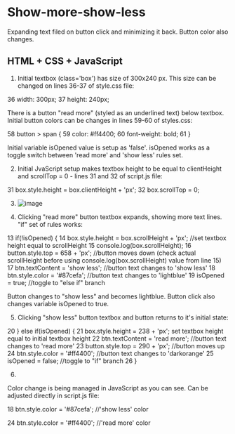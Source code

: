 # Show-more-show-less
Expanding text filed on button click and minimizing it back. Button color also changes.

## HTML + CSS + JavaScript

1. Initial textbox (class='box') has size of 300x240 px. This size can be changed on lines 36-37 of style.css file:

 36   width: 300px;
 37   height: 240px;

There is a button "read more" (styled as an underlined text) below textbox. Initial button colors can be changes in lines 59-60 of styles.css:

58  button > span {
59     color: #ff4400;
60      font-weight: bold;
61  }

Initial variable isOpened value is setup as 'false'. isOpened works as a toggle switch between 'read more' and 'show less' rules set.

2. Initial JvaScript setup makes textbox height to be equal to clientHeight and scrollTop = 0 - lines 31 and 32 of script.js file:

 31       box.style.height = box.clientHeight + 'px';
 32       box.scrollTop = 0;

3. ![image](https://user-images.githubusercontent.com/113363158/227131326-66789b9d-530d-4d32-98e7-c8779602d75d.png)

4. Clicking "read more" button textbox expands, showing more text lines. "if" set of rules works:

13       if(!isOpened) {
14              box.style.height = box.scrollHeight + 'px'; //set textbox height equal to scrollHeight
15              console.log(box.scrollHeight);
16              button.style.top = 658 + 'px'; //button moves down (check actual scrollHeight before using console.log(box.scrollHeight) value from line 15)
17              btn.textContent = 'show less'; //button text changes to 'show less'
18              btn.style.color = '#87cefa'; //button text changes to 'lightblue'
19              isOpened = true;  //toggle to "else if" branch

Button changes to "show less" and becomes lightblue.
Button click also changes variable isOpened to true. 

5. Clicking "show less" button textbox and button returns to it's initial state:

20            } else if(isOpened) {
21              box.style.height = 238 + 'px'; set textbox height equal to initial textbox height
22              btn.textContent = 'read more'; //button text changes to 'read more'
23              button.style.top = 290 + 'px'; //button moves up
24              btn.style.color = '#ff4400';  //button text changes to 'darkorange'
25              isOpened = false; //toggle to "if" branch
26          }

6.

Color change is being managed in JavaScript as you can see. Can be adjusted directly in script.js file:

18                btn.style.color = '#87cefa'; //'show less' color

24                btn.style.color = '#ff4400'; //'read more' color

